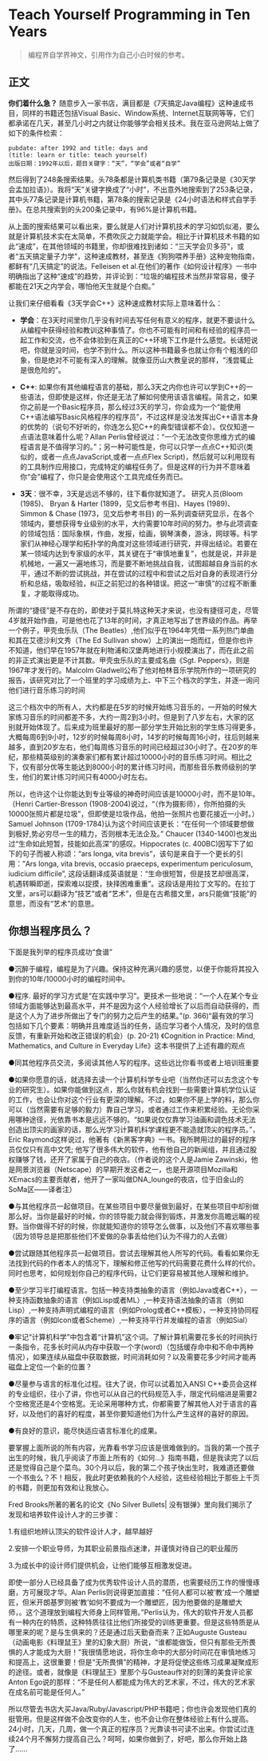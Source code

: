# Teach Yourself Programming in Ten Years
>编程界自学界神文，引用作为自己小白时候的参考。
## 正文
**你们着什么急？**
随意步入一家书店，满目都是《7天搞定Java编程》这种速成书目，同样的书籍还包括Visual Basic、Window系统、Internet互联网等等，它们都承诺在几天，甚至几小时之内就让你能够学会相关技术。我在亚马逊网站上做了如下的条件检索：
```
pubdate: after 1992 and title: days and
(title: learn or title: teach yourself)
出版日期：1992年以后，题目关键字：“天”，“学会”或者“自学”
```
然后得到了248条搜索结果。头78条都是计算机类书籍（第79条记录是《30天学会孟加拉语》）。我将“天”关键字换成了“小时”，不出意外地搜索到了253条记录，其中头77条记录是计算机书籍，第78条的搜索记录是《24小时语法和样式自学手册》。在总共搜索到的头200条记录中，有96%是计算机书籍。

从上面的搜索结果可以看出来，要么就是人们对计算机技术的学习如饥似渴，要么就是计算机技术实在太简单，不费吹灰之力就能学会。相比于计算机技术书籍的如此“速成”，在其他领域的书籍里，你却很难找到诸如：“三天学会贝多芬”，或者“五天搞定量子力学”，这种速成教材，甚至连《狗狗喂养手册》这种宠物指南，都鲜有“几天搞定”的说法。Felleisen et al.在他们的著作《如何设计程序》一书中明确指出了这种“速成”的趋势，并评论到：“垃圾的编程技术当然非常容易，傻子都能在21天之内学会，哪怕他天生就是个白痴。”

让我们来仔细看看《3天学会C++》这种速成教材实际上意味着什么：

- **学会**：在3天时间里你几乎没有时间去写任何有意义的程序，就更不要谈什么从编程中获得经验和教训这种事情了。你也不可能有时间和有经验的程序员一起工作和交流，也不会体验到在真正的C++环境下工作是什么感觉。长话短说吧，你就是没时间，也学不到什么。所以这种书籍最多也就让你有个粗浅的印象，但是绝对不可能有深入的理解。就像亚历山大教皇说的那样，“浅尝辄止是很危险的”。

- **C++**: 如果你有其他编程语言的基础，那么3天之内你也许可以学到C++的一些语法，但即使是这样，你还是无法了解如何使用该语言编程。简言之，如果你之前是一个Basic程序员，那么经过3天的学习，你会成为一个“能使用C++语法编写Basic风格程序的程序员”，不过这样是没法发挥出C++语言本身的优势的（说句不好听的，你连怎么犯C++的典型错误都不会）。仅仅知道一点语法意味着什么呢？Allan Perlis曾经说过：“一个无法改变你思维方式的编程语言是不值得学习的。”；另一种可能性是，你可以只学一点点C++知识(类似的，或者一点点JavaScript,或者一点点Flex Script)，然后就可以利用现有的工具制作应用接口，完成特定的编程任务了。但是这样的行为并不意味着你“会”编程了，你只是会使用这个工具完成任务而已。
- **3天**：很不幸，3天是远远不够的，往下看你就知道了。
研究人员(Bloom (1985)、 Bryan & Harter (1899，见文后参考书目)、Hayes (1989)、Simmon & Chase (1973，见文后参考书目) 的一系列调查研究显示，在各个领域内，要想获得专业级别的水平，大约需要10年时间的努力。参与此项调查的领域包括：国际象棋，作曲，发报，绘画，钢琴演奏，游泳，网球等。科学家们从神经心理学和拓扑学的角度对这些领域进行研究，并得出结论。若要在某一领域内达到专家级的水平，其关键在于“审慎地重复”，也就是说，并非是机械地，一遍又一遍地练习，而是要不断地挑战自我，试图超越自身当前的水平，通过不断的尝试挑战，并在尝试的过程中和尝试之后对自身的表现进行分析和总结，吸取经验，纠正之前犯过的各种错误。把这一“审慎”的过程不断重复，才能取得成功。

所谓的“捷径”是不存在的，即使对于莫扎特这种天才来说，也没有捷径可走，尽管4岁就开始作曲，可是他也花了13年的时间，才真正地写出了世界级的作品。再举一个例子，甲壳虫乐队（The Beatles）,他们似乎在1964年凭借一系列热门单曲和其在艾德沙利文秀（The Ed Sullivan show）上的演出一炮而红，但是你也许不知道，他们早在1957年就在利物浦和汉堡两地进行小规模演出了，而在此之前的非正式演出更是不计其数。甲壳虫乐队的主要成名曲《Sgt. Peppers》，则是1967年才发行的。Malcolm Gladwell公布了他对柏林音乐学院所作的一项研究的报告，该研究对比了一个班里的学习成绩为上、中下三个档次的学生，并逐一询问他们进行音乐练习的时间

这三个档次中的所有人，大约都是在5岁的时候开始练习音乐的，一开始的时候大家练习音乐的时间都差不多，大约一周2到3小时。但是到了八岁左右，大家的区别就开始体现了。后来成为班里最好的那一部分学生开始比别的学生练习得更多，大概每周6到9小时，12岁的时候每周8小时，14岁的时候每周16小时，往后则越来越多，直到20岁左右，他们每周练习音乐的时间已经超过30小时了。在20岁的年纪，那些精英级别的演奏家们都有累计超过10000小时的音乐练习时间。相比之下，仅有部分优等生能达到8000小时的累计练习时间，而那些音乐教师级别的学生，他们的累计练习时间只有4000小时左右。

所以，也许这个让你能达到专业等级的神奇时间应该是10000小时，而不是10年。（Henri Cartier-Bresson (1908-2004)说过，“（作为摄影师），你所拍摄的头10000张照片都是垃圾”，但即使是垃圾作品，他拍一张照片也要花接近一小时。）Samuel Johnson (1709-1784)认为这个时间应该更长：“在任何一个领域要想做到极好,势必穷尽一生的精力，否则根本无法企及。” Chaucer (1340-1400)也发出过“生命如此短暂，技能如此高深”的感叹。Hippocrates (c. 400BC)因写下了如下的句子而被人称颂：“ars longa, vita brevis”，该句是来自于一个更长的引用：”Ars longa, vita brevis, occasio praeceps, experimentum periculosum, iudicium difficile”, 这段话翻译成英语就是：“生命很短暂，但是技艺却很高深，机遇转瞬即逝，探索难以捉摸，抉择困难重重”。这段话是用拉丁文写的。在拉丁文里，ars可以翻译为“技艺”或者“艺术”，但是在古希腊文里，ars只能做“技能”的意思，而没有“艺术”的意思。

## 你想当程序员么？
下面是我列举的程序员成功“食谱”

●沉醉于编程，编程是为了兴趣。保持这种充满兴趣的感觉，以便于你能将其投入到你的10年/10000小时的编程时间中。

●程序. 最好的学习方式是“在实践中学习”。更技术一些地说：“一个人在某个专业领域方面能够达到最高水平，并不是因为这个人经验增长了以后而自动获得的，而是这个人为了进步所做出了专门的努力之后产生的结果。”(p. 366)“最有效的学习包括如下几个要素：明确并且难度适当的任务，适应学习者个人情况，及时的信息反馈，有重新开始和改正错误的机会）(p. 20-21) 《Cognition in Practice: Mind, Mathematics, and Culture in Everyday Life》这本书提供了上述有趣的观点

●同其他程序员交流，多阅读其他人写的程序。这些远比你看书或者上培训班重要

●如果你愿意的话，就选择去读一个计算机科学专业吧（当然你还可以去念这个专业的研究生）。如果你能做到这点，那么你就有机会找到一些需要计算机学位认证的工作，也会让你对这个行业有更深的理解。不过，如果你不是上学的料，那么你可以（当然需要有足够的毅力）靠自己学习，或者通过工作来积累经验。无论你采用哪种途径，光依靠书本是远远不够的。“如果说仅仅靠学习油画和调色技术无法创造出顶尖的画家的话，那么光学习计算机科学课程更不能造就顶尖的程序员。”，Eric Raymond这样说过，他著有《新黑客字典》一书。我所聘用过的最好的程序员仅仅只有高中文凭; 他写了很多伟大的软件，他有他自己的新闻组，并且通过股权赚够了钱，还开了家属于自己的夜店。（作者说的这个人是Jamie Zawinski，他是网景浏览器（Netscape）的早期开发这者之一，也是开源项目Mozilla和XEmacs的主要贡献者，他开了一家叫做DNA_lounge的夜店，位于旧金山的SoMa区——译者注）

●与其他程序员一起做项目。在某些项目中要尽量做到最好，在某些项目中却别做那么好。当你是最好的时候，你的领导能力就会得到锻炼，并激发你高瞻远瞩的视野。当你做得不好的时候，你就能知道你的领导怎么做事，以及他们不喜欢哪些事（因为领导总是把那些他们不爱做的杂事丢给他们认为不得力的人去做）

●尝试跟随其他程序员一起做项目。尝试去理解其他人所写的代码。看看如果你无法找到代码的作者本人的情况下，理解和修正他写的代码需要花费什么样的代价。同时也思考，如何规划你自己的程序代码，让它们更容易被其他人理解和维护。

●至少学习半打编程语言。包括一种支持类抽象的语言（例如Java或者C++），一种支持函数抽象的语言（例如Lisp或者ML）,一种支持语法抽象的语言（例如Lisp）,一种支持声明式编程的语言（例如Prolog或者C++模板），一种支持协同程序的语言（例如Icon或者Scheme）,一种支持平行并发编程的语言（例如Sial）

●牢记“计算机科学”中包含着“计算机”这个词。了解计算机需要花多长的时间执行一条指令，花多长时间从内存中获取一个字(word)（包括缓存命中和不命中两种情况），如果连续从磁盘中获取数据，时间消耗如何？以及需要花多少时间才能再磁盘上定位一个新的位置？

●尽量参与语言的标准化过程。往大了说，你可以试着加入ANSI C++委员会这样的专业组织，往小了讲，你也可以从自己的代码规范入手，限定代码缩进是需要2个空格宽还是4个空格宽。无论采用哪种方式，你都需要了解其他人对于语言的喜好，以及他们的喜好的程度，甚至你要知道他们为什么产生这样的喜好的原因。

●有良好的意识，能尽快适应语言标准化的成果。

要掌握上面所说的所有内容，光靠看书学习应该是很难做到的。当我的第一个孩子出生的时候，我几乎阅读了市面上所有的《如何…》指南书籍，但是我读完了以后还是觉得自己是个菜鸟。30个月以后，我的第二个孩子快出生时，我难道还要做一个书虫么？不！相反，我此时更依赖我的个人经验，这些经验相比于那些上千页的书籍，则更加有效和让我放心。

Fred Brooks所著的著名的论文《No Silver Bullets| 没有银弹》里向我们揭示了发现和培养软件设计人才的三步骤：

1.有组织地辨认顶尖的软件设计人才，越早越好

2.安排一个职业导师，为其职业前景指点迷津，并谨慎对待自己的职业履历

3.为成长中的设计师们提供机会，让他们能够互相激发促进。

即使一部分人已经具备了成为优秀软件设计人员的潜质，也需要经历工作的慢慢琢磨，方可展现才华。Alan Perlis则说得更加直接：“任何人都可以被‘教’成一个雕塑匠，但米开朗基罗则被‘教’如何不要成为一个雕塑匠，因为他要做的是雕塑大师，。这个道理放到编程大师身上同样管用。”Perlis认为，伟大的软件开发人员都有一种内在的特质，这种特质往往比他们所接受的训练更重要。但是这些特质是从哪里来的呢？是与生俱来的？还是通过后天勤奋而来？正如Auguste Gusteau（动画电影《料理鼠王》里的幻象大厨）所说，“谁都能做饭，但只有那些无所畏惧的人才能成为大厨！”我很情愿地说，将你生命中的大部分时间花在审慎地练习和提高上，这很重要！但是“无所畏惧”的精神，才是将促使这些练习成果凝聚成形的途径。或者，就像是《料理鼠王》里那个与Gusteau作对的刻薄的美食评论家Anton Ego说的那样：“不是任何人都能成为伟大的艺术家，不过，伟大的艺术家在成名前可能是任何人。”

所以尽管去书店大买Java/Ruby/Javascript/PHP书籍吧；你也许会发现他们真的挺管用。但是这样做不会改变你的人生，也不会让你在整体经验上有什么提高。24小时，几天，几周，做一个真正的程序员？光靠读书可读不出来。你尝试过连续24个月不懈努力提高自己么？呵呵，如果你做到了，好吧，那么你开始上路了……